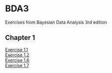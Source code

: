 # BDA3
Exercises from Bayesian Data Analysis 3rd edition

## Chapter 1

  [Exercise 1.1](Exercise1-1.html)<br/>
  [Exercise 1.2](Exercise1-2.html)<br/>
  [Exercise 1.6](Exercise1-6.html)<br/>
  [Exercise 1.7](Exercise1-7.html)<br/>
  

